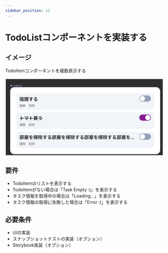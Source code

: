 ```yaml
---
sidebar_position: 12
---
```


# TodoListコンポーネントを実装する

## イメージ

TodoItemコンポーネントを複数表示する

![img.png](assets/todolist-component.png)

## 要件

- TodoItemのリストを表示する
- TodoItemがない場合は「Task Empty :(」を表示する
- タスク情報を取得中の場合は「Loading...」を表示する
- タスク情報の取得に失敗した場合は「Error :(」を表示する


## 必要条件

- UIの実装
- スナップショットテストの実装（オプション）
- Storybook実装（オプション）
